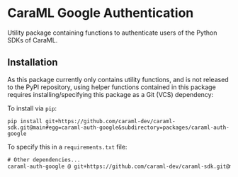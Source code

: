 # CaraML Google Authentication

Utility package containing functions to authenticate users of the Python SDKs of CaraML.

## Installation

As this package currently only contains utility functions, and is not released to the PyPI repository, using helper 
functions contained in this package requires installing/specifying this package as a Git (VCS) dependency:

To install via `pip`:
```shell
pip install git+https://github.com/caraml-dev/caraml-sdk.git@main#egg=caraml-auth-google&subdirectory=packages/caraml-auth-google
```

To specify this in a `requirements.txt` file:
```txt
# Other dependencies...
caraml-auth-google @ git+https://github.com/caraml-dev/caraml-sdk.git@main#egg=caraml-auth-google&subdirectory=packages/caraml-auth-google
```